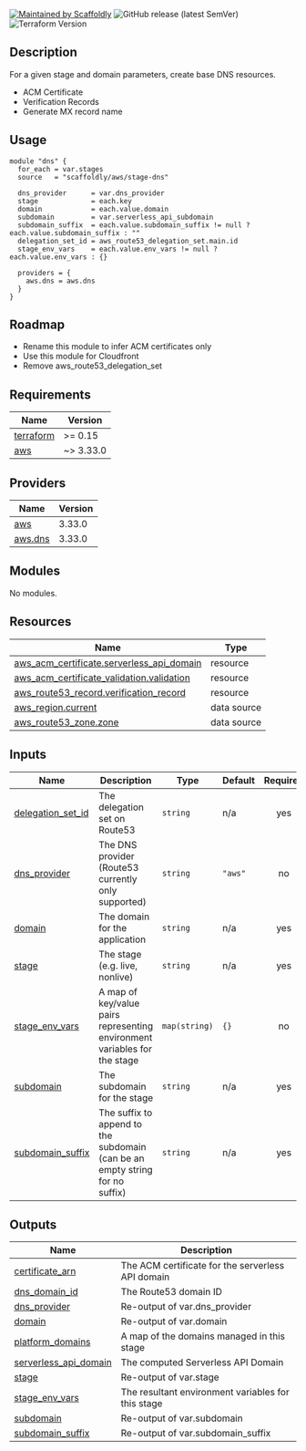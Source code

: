 [![Maintained by Scaffoldly](https://img.shields.io/badge/maintained%20by-scaffoldly-blueviolet)](https://github.com/scaffoldly)
![GitHub release (latest SemVer)](https://img.shields.io/github/v/release/scaffoldly/terraform-aws-stage-dns)
![Terraform Version](https://img.shields.io/badge/tf-%3E%3D0.15.0-blue.svg)

## Description

For a given stage and domain parameters, create base DNS resources.

- ACM Certificate
- Verification Records
- Generate MX record name

## Usage

```hcl
module "dns" {
  for_each = var.stages
  source   = "scaffoldly/aws/stage-dns"

  dns_provider      = var.dns_provider
  stage             = each.key
  domain            = each.value.domain
  subdomain         = var.serverless_api_subdomain
  subdomain_suffix  = each.value.subdomain_suffix != null ? each.value.subdomain_suffix : ""
  delegation_set_id = aws_route53_delegation_set.main.id
  stage_env_vars    = each.value.env_vars != null ? each.value.env_vars : {}

  providers = {
    aws.dns = aws.dns
  }
}
```

## Roadmap

- Rename this module to infer ACM certificates only
- Use this module for Cloudfront
- Remove aws_route53_delegation_set

<!-- BEGIN_TF_DOCS -->

## Requirements

| Name                                                                     | Version   |
| ------------------------------------------------------------------------ | --------- |
| <a name="requirement_terraform"></a> [terraform](#requirement_terraform) | >= 0.15   |
| <a name="requirement_aws"></a> [aws](#requirement_aws)                   | ~> 3.33.0 |

## Providers

| Name                                                         | Version |
| ------------------------------------------------------------ | ------- |
| <a name="provider_aws"></a> [aws](#provider_aws)             | 3.33.0  |
| <a name="provider_aws.dns"></a> [aws.dns](#provider_aws.dns) | 3.33.0  |

## Modules

No modules.

## Resources

| Name | Type |
|------|------|
| [aws_acm_certificate.serverless_api_domain](https://registry.terraform.io/providers/hashicorp/aws/latest/docs/resources/acm_certificate) | resource |
| [aws_acm_certificate_validation.validation](https://registry.terraform.io/providers/hashicorp/aws/latest/docs/resources/acm_certificate_validation) | resource |
| [aws_route53_record.verification_record](https://registry.terraform.io/providers/hashicorp/aws/latest/docs/resources/route53_record) | resource |
| [aws_region.current](https://registry.terraform.io/providers/hashicorp/aws/latest/docs/data-sources/region) | data source |
| [aws_route53_zone.zone](https://registry.terraform.io/providers/hashicorp/aws/latest/docs/data-sources/route53_zone) | data source |

## Inputs

| Name                                                                                 | Description                                                                  | Type          | Default | Required |
| ------------------------------------------------------------------------------------ | ---------------------------------------------------------------------------- | ------------- | ------- | :------: |
| <a name="input_delegation_set_id"></a> [delegation_set_id](#input_delegation_set_id) | The delegation set on Route53                                                | `string`      | n/a     |   yes    |
| <a name="input_dns_provider"></a> [dns_provider](#input_dns_provider)                | The DNS provider (Route53 currently only supported)                          | `string`      | `"aws"` |    no    |
| <a name="input_domain"></a> [domain](#input_domain)                                  | The domain for the application                                               | `string`      | n/a     |   yes    |
| <a name="input_stage"></a> [stage](#input_stage)                                     | The stage (e.g. live, nonlive)                                               | `string`      | n/a     |   yes    |
| <a name="input_stage_env_vars"></a> [stage_env_vars](#input_stage_env_vars)          | A map of key/value pairs representing environment variables for the stage    | `map(string)` | `{}`    |    no    |
| <a name="input_subdomain"></a> [subdomain](#input_subdomain)                         | The subdomain for the stage                                                  | `string`      | n/a     |   yes    |
| <a name="input_subdomain_suffix"></a> [subdomain_suffix](#input_subdomain_suffix)    | The suffix to append to the subdomain (can be an empty string for no suffix) | `string`      | n/a     |   yes    |

## Outputs

| Name                                                                                               | Description                                        |
| -------------------------------------------------------------------------------------------------- | -------------------------------------------------- |
| <a name="output_certificate_arn"></a> [certificate_arn](#output_certificate_arn)                   | The ACM certificate for the serverless API domain  |
| <a name="output_dns_domain_id"></a> [dns_domain_id](#output_dns_domain_id)                         | The Route53 domain ID                              |
| <a name="output_dns_provider"></a> [dns_provider](#output_dns_provider)                            | Re-output of var.dns_provider                      |
| <a name="output_domain"></a> [domain](#output_domain)                                              | Re-output of var.domain                            |
| <a name="output_platform_domains"></a> [platform_domains](#output_platform_domains)                | A map of the domains managed in this stage         |
| <a name="output_serverless_api_domain"></a> [serverless_api_domain](#output_serverless_api_domain) | The computed Serverless API Domain                 |
| <a name="output_stage"></a> [stage](#output_stage)                                                 | Re-output of var.stage                             |
| <a name="output_stage_env_vars"></a> [stage_env_vars](#output_stage_env_vars)                      | The resultant environment variables for this stage |
| <a name="output_subdomain"></a> [subdomain](#output_subdomain)                                     | Re-output of var.subdomain                         |
| <a name="output_subdomain_suffix"></a> [subdomain_suffix](#output_subdomain_suffix)                | Re-output of var.subdomain_suffix                  |

<!-- END_TF_DOCS -->
